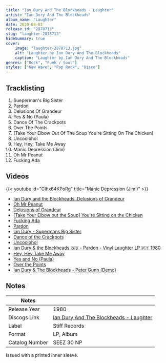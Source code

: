 ```yaml
---
title: "Ian Dury And The Blockheads - Laughter"
artist: "Ian Dury And The Blockheads"
album_name: "Laughter"
date: 2020-08-02
release_id: "2878713"
slug: "laughter-2878713"
hideSummary: true
cover:
    image: "laughter-2878713.jpg"
    alt: "Laughter by Ian Dury And The Blockheads"
    caption: "Laughter by Ian Dury And The Blockheads"
genres: ["Rock", "Funk / Soul"]
styles: ["New Wave", "Pop Rock", "Disco"]
---
```


## Tracklisting
1. Sueperman's Big Sister
2. Pardon
3. Delusions Of Grandeur
4. Yes & No (Paula)
5. Dance Of The Crackpots
6. Over The Points
7. (Take Your Elbow Out Of The Soup You're Sitting On The Chicken)
8. Uncoolohol
9. Hey, Hey, Take Me Away
10. Manic Depression (Jimi)
11. Oh Mr Peanut
12. Fucking Ada

## Videos
{{< youtube id="CIhx64KPoRg" title="Manic Depression (Jimi)" >}}
- [Ian Dury and the Blockheads..Delusions of Grandeur](https://www.youtube.com/watch?v=_mkFbyJ3zd4)
- [Oh Mr Peanut](https://www.youtube.com/watch?v=xSNpOb0lnJc)
- [Delusions of Grandeur](https://www.youtube.com/watch?v=q8jO_yD4aRg)
- [[Take Your Elbow out the Soup] You're Sitting on the Chicken](https://www.youtube.com/watch?v=cCTCJDSH8GQ)
- [Fucking Ada](https://www.youtube.com/watch?v=XZe7uiq1qOk)
- [Pardon](https://www.youtube.com/watch?v=qJEp2_zcsSk)
- [Ian Dury - Supermans Big Sister](https://www.youtube.com/watch?v=QbFOgqc3Nfg)
- [Dance of the Crackpots](https://www.youtube.com/watch?v=t0EnuWqY5Bw)
- [Uncoolohol](https://www.youtube.com/watch?v=jPE_518dRHI)
- [Ian Dury & the Blockheads 🇬🇧 - Pardon - Vinyl Laughter LP 🇵🇹 1980](https://www.youtube.com/watch?v=xZavklxmcaQ)
- [Hey, Hey Take Me Away](https://www.youtube.com/watch?v=Py5psXv_QDQ)
- [Yes and No (Paula)](https://www.youtube.com/watch?v=G5FA3UUTS98)
- [Over the Points](https://www.youtube.com/watch?v=I52ghMrakdQ)
- [Ian Dury & The Blockheads - Peter Gunn (Demo)](https://www.youtube.com/watch?v=TawPDndl_Os)


## Notes

| Notes          |             |
| ---------------| ----------- |
| Release Year   | 1980 |
| Discogs Link   | [Ian Dury And The Blockheads - Laughter](https://www.discogs.com/release/2878713-Ian-Dury-The-Blockheads-Laughter) |
| Label          | Stiff Records |
| Format         | LP, Album |
| Catalog Number | SEEZ 30 NP |

Issued with a printed inner sleeve.

